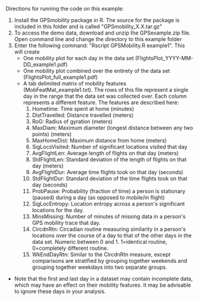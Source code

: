 Directions for running the code on this example:

1. Install the GPSmobility package in R. The source for the package is included in this folder and is called "GPSmobility_X.X.tar.gz"
2. To access the demo data, download and unzip the GPSexample.zip file. Open command line and change the directory to this example folder
3. Enter the following command: "Rscript GPSMobility.R example1". This will create
	* One mobility plot for each day in the data set (FlightsPlot_YYYY-MM-DD_example1.pdf)
	* One mobility plot combined over the entirety of the data set (FlightsPlot_full_example1.pdf)
	* A tab delimited matrix of mobility features (MobFeatMat_example1.txt). The rows of this file represent a single day in the range that the data set was collected over. Each column represents a different feature. The features are described here:
		1. Hometime:			Time spent at home (minutes)	
		2. DistTravelled:		Distance travelled (meters)
		3. RoG:				Radius of gyration (meters)
		4. MaxDiam:			Maximum diameter (longest distance between any two points) (meters)
		5. MaxHomeDist:		Maximum distance from home (meters)
		6. SigLocsVisited:	Number of significant locations visited that day
		7. AvgFlightLen:		Average length of flights on that day (meters)
		8. StdFlightLen:		Standard deviation of the length of flights on that day (meters)		
		9. AvgFlightDur:		Average time flights took on that day (seconds)
		10. StdFlightDur:		Standard deviation of the time flights took on that day (seconds)
		11. ProbPause:			Probability (fraction of time) a person is stationary (paused) during a day (as opposed to mobile/in flight)
		12. SigLocEntropy:		Location entropy across a person's significant locations for the day.
		13. MinsMissing:		Number of minutes of missing data in a person's GPS mobility trace that day.
		14. CircdnRtn:			Circadian routine measuring similarity in a person's locations over the course of a day to that of the other days in the data set. Numeric between 0 and 1. 1=identical routine, 0=completely different routine.
		15. WkEndDayRtn:		Similar to the CircdnRtn measure, except comparisons are stratified by grouping together weekends and grouping together weekdays into two separate groups.

			
 * Note that the first and last day in a dataset may contain incomplete data, which may have an effect on their mobility features. It may be advisable to ignore these days in your analysis.
